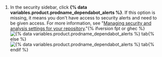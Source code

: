 1. In the security sidebar, click **{% data variables.product.prodname_dependabot_alerts %}**. If this option is missing, it means you don't have access to security alerts and need to be given access. For more information, see "[Managing security and analysis settings for your repository](/repositories/managing-your-repositories-settings-and-features/enabling-features-for-your-repository/managing-security-and-analysis-settings-for-your-repository#granting-access-to-security-alerts)."{% ifversion fpt or ghec %}
![{% data variables.product.prodname_dependabot_alerts %} tab](/assets/images/help/repository/dependabot-alerts-tab.png){% else %}![{% data variables.product.prodname_dependabot_alerts %} tab](/assets/images/enterprise/repository/dependabot-alerts-tab.png){% endif %}
